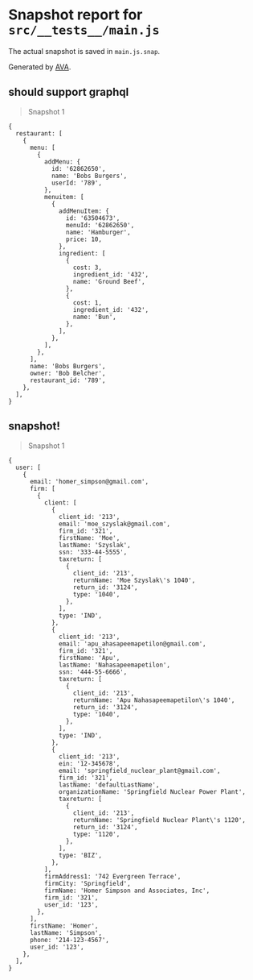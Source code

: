 # Snapshot report for `src/__tests__/main.js`

The actual snapshot is saved in `main.js.snap`.

Generated by [AVA](https://ava.li).

## should support graphql

> Snapshot 1

    {
      restaurant: [
        {
          menu: [
            {
              addMenu: {
                id: '62862650',
                name: 'Bobs Burgers',
                userId: '789',
              },
              menuitem: [
                {
                  addMenuItem: {
                    id: '63504673',
                    menuId: '62862650',
                    name: 'Hamburger',
                    price: 10,
                  },
                  ingredient: [
                    {
                      cost: 3,
                      ingredient_id: '432',
                      name: 'Ground Beef',
                    },
                    {
                      cost: 1,
                      ingredient_id: '432',
                      name: 'Bun',
                    },
                  ],
                },
              ],
            },
          ],
          name: 'Bobs Burgers',
          owner: 'Bob Belcher',
          restaurant_id: '789',
        },
      ],
    }

## snapshot!

> Snapshot 1

    {
      user: [
        {
          email: 'homer_simpson@gmail.com',
          firm: [
            {
              client: [
                {
                  client_id: '213',
                  email: 'moe_szyslak@gmail.com',
                  firm_id: '321',
                  firstName: 'Moe',
                  lastName: 'Szyslak',
                  ssn: '333-44-5555',
                  taxreturn: [
                    {
                      client_id: '213',
                      returnName: 'Moe Szyslak\'s 1040',
                      return_id: '3124',
                      type: '1040',
                    },
                  ],
                  type: 'IND',
                },
                {
                  client_id: '213',
                  email: 'apu_ahasapeemapetilon@gmail.com',
                  firm_id: '321',
                  firstName: 'Apu',
                  lastName: 'Nahasapeemapetilon',
                  ssn: '444-55-6666',
                  taxreturn: [
                    {
                      client_id: '213',
                      returnName: 'Apu Nahasapeemapetilon\'s 1040',
                      return_id: '3124',
                      type: '1040',
                    },
                  ],
                  type: 'IND',
                },
                {
                  client_id: '213',
                  ein: '12-345678',
                  email: 'springfield_nuclear_plant@gmail.com',
                  firm_id: '321',
                  lastName: 'defaultLastName',
                  organizationName: 'Springfield Nuclear Power Plant',
                  taxreturn: [
                    {
                      client_id: '213',
                      returnName: 'Springfield Nuclear Plant\'s 1120',
                      return_id: '3124',
                      type: '1120',
                    },
                  ],
                  type: 'BIZ',
                },
              ],
              firmAddress1: '742 Evergreen Terrace',
              firmCity: 'Springfield',
              firmName: 'Homer Simpson and Associates, Inc',
              firm_id: '321',
              user_id: '123',
            },
          ],
          firstName: 'Homer',
          lastName: 'Simpson',
          phone: '214-123-4567',
          user_id: '123',
        },
      ],
    }
